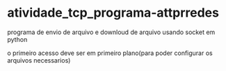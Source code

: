 # atividade_tcp_programa-attprredes
programa de envio de arquivo e downloud de arquivo usando socket em python

o primeiro acesso deve ser em primeiro plano(para poder configurar os arquivos necessarios)

